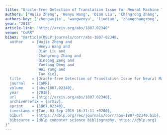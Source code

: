 ```yaml
---
title: "Oracle-free Detection of Translation Issue for Neural Machine Translation"
authors: ['Wujie Zheng', 'Wenyu Wang', 'Dian Liu', 'Changrong Zhang', 'Qinsong Zeng', 'Yuetang Deng', 'Wei Yang 0013', 'Tao Xie 0001']
authors-key: ['zhengwujie', 'wangwenyu', 'liudian', 'zhangchangrong', 'zengqinsong', 'dengyuetang', 'yangwei', 'xietao']
year: "2018"
article-link: "http://arxiv.org/abs/1807.02340"
venue: "CoRR"
bibex: "@article{DBLP:journals/corr/abs-1807-02340,
  author    = {Wujie Zheng and
               Wenyu Wang and
               Dian Liu and
               Changrong Zhang and
               Qinsong Zeng and
               Yuetang Deng and
               Wei Yang and
               Tao Xie},
  title     = {Oracle-free Detection of Translation Issue for Neural Machine Translation},
  journal   = {CoRR},
  volume    = {abs/1807.02340},
  year      = {2018},
  url       = {http://arxiv.org/abs/1807.02340},
  archivePrefix = {arXiv},
  eprint    = {1807.02340},
  timestamp = {Tue, 03 Sep 2019 16:31:11 +0200},
  biburl    = {https://dblp.org/rec/journals/corr/abs-1807-02340.bib},
  bibsource = {dblp computer science bibliography, https://dblp.org}
}"
---
```


